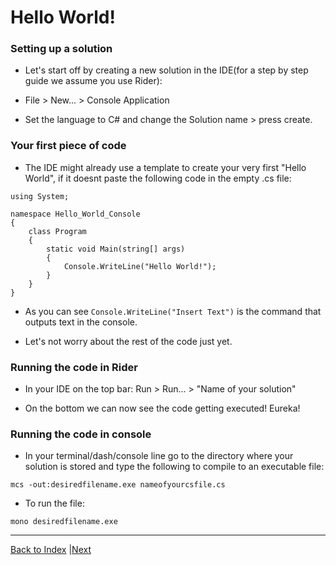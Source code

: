 # Hello World!

### Setting up a solution

* Let's start off by creating a new solution in the IDE(for a step by step guide we assume you use Rider):

* File > New... > Console Application

* Set the language to C# and change the Solution name > press create.

### Your first piece of code

* The IDE might already use a template to create your very first "Hello World", if it doesnt paste the following code in the empty .cs file:

```
using System;

namespace Hello_World_Console
{
    class Program
    {
        static void Main(string[] args)
        {
            Console.WriteLine("Hello World!");
        }
    }
}
```

* As you can see `Console.WriteLine("Insert Text")` is the command that outputs text in the console.

* Let's not worry about the rest of the code just yet.

### Running the code in Rider

* In your IDE on the top bar: Run > Run... > "Name of your solution"

* On the bottom we can now see the code getting executed! Eureka!

### Running the code in console

* In your terminal/dash/console line go to the directory where your solution is stored and type the following to compile to an executable file:

`mcs -out:desiredfilename.exe nameofyourcsfile.cs`

* To run the file:

`mono desiredfilename.exe`

---

[Back to Index](README.md) |[Next](the-basics.md)

 
